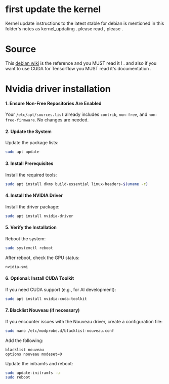 # first update the kernel

Kernel update instructions to the latest stable for debian is mentioned in this folder's notes as kernel_updating . please read , please .

# Source

This [debian wiki](https://wiki.debian.org/NvidiaGraphicsDrivers) is the reference and you MUST read it ! . and also if you want to use CUDA for Tensorflow you MUST read it's documentation .
# Nvidia driver installation

#### 1. **Ensure Non-Free Repositories Are Enabled**

Your `/etc/apt/sources.list` already includes `contrib`, `non-free`, and `non-free-firmware`. No changes are needed.

#### 2. **Update the System**

Update the package lists:

```bash
sudo apt update
```

#### 3. **Install Prerequisites**

Install the required tools:

```bash
sudo apt install dkms build-essential linux-headers-$(uname -r)
```

#### 4. **Install the NVIDIA Driver**

Install the driver package:

```bash
sudo apt install nvidia-driver
```

#### 5. **Verify the Installation**

Reboot the system:

```bash
sudo systemctl reboot
```

After reboot, check the GPU status:

```bash
nvidia-smi
```

#### 6. **Optional: Install CUDA Toolkit**

If you need CUDA support (e.g., for AI development):

```bash
sudo apt install nvidia-cuda-toolkit
```

#### 7. **Blacklist Nouveau (if necessary)**

If you encounter issues with the Nouveau driver, create a configuration file:

```bash
sudo nano /etc/modprobe.d/blacklist-nouveau.conf
```

Add the following:

```
blacklist nouveau
options nouveau modeset=0
```

Update the initramfs and reboot:

```bash
sudo update-initramfs -u
sudo reboot
```
